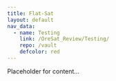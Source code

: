 ```yaml
---
title: Flat-Sat
layout: default
nav_data:
  - name: Testing
    link: /OreSat_Review/Testing/
    repo: /vault
    defcolor: red
---
```



Placeholder for content...
